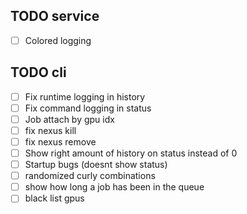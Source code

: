 ## TODO service

- [ ] Colored logging

## TODO cli

- [ ] Fix runtime logging in history
- [ ] Fix command logging in status
- [ ] Job attach by gpu idx
- [ ] fix nexus kill
- [ ] fix nexus remove
- [ ] Show right amount of history on status instead of 0
- [ ] Startup bugs (doesnt show status)
- [ ] randomized curly combinations
- [ ] show how long a job has been in the queue
- [ ] black list gpus
